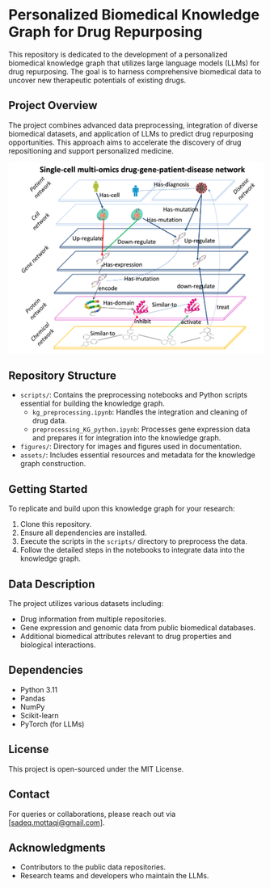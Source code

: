 # Personalized Biomedical Knowledge Graph for Drug Repurposing

This repository is dedicated to the development of a personalized biomedical knowledge graph that utilizes large language models (LLMs) for drug repurposing. The goal is to harness comprehensive biomedical data to uncover new therapeutic potentials of existing drugs.

## Project Overview

The project combines advanced data preprocessing, integration of diverse biomedical datasets, and application of LLMs to predict drug repurposing opportunities. This approach aims to accelerate the discovery of drug repositioning and support personalized medicine.

![Overview Figure](figures/scDGPD.png)

## Repository Structure

- `scripts/`: Contains the preprocessing notebooks and Python scripts essential for building the knowledge graph.
  - `kg_preprocessing.ipynb`: Handles the integration and cleaning of drug data.
  - `preprocessing_KG_python.ipynb`: Processes gene expression data and prepares it for integration into the knowledge graph.
- `figures/`: Directory for images and figures used in documentation.
- `assets/`: Includes essential resources and metadata for the knowledge graph construction.

## Getting Started

To replicate and build upon this knowledge graph for your research:

1. Clone this repository.
2. Ensure all dependencies are installed.
3. Execute the scripts in the `scripts/` directory to preprocess the data.
4. Follow the detailed steps in the notebooks to integrate data into the knowledge graph.

## Data Description

The project utilizes various datasets including:
- Drug information from multiple repositories.
- Gene expression and genomic data from public biomedical databases.
- Additional biomedical attributes relevant to drug properties and biological interactions.

## Dependencies

- Python 3.11
- Pandas
- NumPy
- Scikit-learn
- PyTorch (for LLMs)

## License

This project is open-sourced under the MIT License.

## Contact

For queries or collaborations, please reach out via [sadeq.mottaqi@gmail.com].

## Acknowledgments

- Contributors to the public data repositories.
- Research teams and developers who maintain the LLMs.
